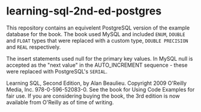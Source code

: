 # learning-sql-2nd-ed-postgres

This repository contains an equivelent PostgreSQL version of the example database for the book. The book used MySQL and included `ENUM`, `DOUBLE` and `FLOAT` types that were replaced with a custom type, `DOUBLE PRECISION` and `REAL` respectively.

The insert statements used null for the primary key values. In MySQL null is accepted as the "next value" in the AUTO_INCREMENT sequence - these were replaced with PostgreSQL's `SERIAL`.

Learning SQL, Second Edition, by Alan Beaulieu. Copyright 2009 O'Reilly Media, Inc. 978-0-596-52083-0. See the book for Using Code Examples for fair use. If you are considering buying the book, the 3rd edition is now available from O'Reilly as of time of writing.

